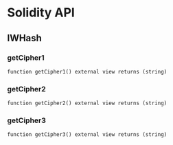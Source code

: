 # Solidity API

## IWHash

### getCipher1

```solidity
function getCipher1() external view returns (string)
```

### getCipher2

```solidity
function getCipher2() external view returns (string)
```

### getCipher3

```solidity
function getCipher3() external view returns (string)
```

